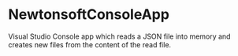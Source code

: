 # NewtonsoftConsoleApp
Visual Studio Console app which reads a JSON file into memory and creates new files from the content of the read file.
